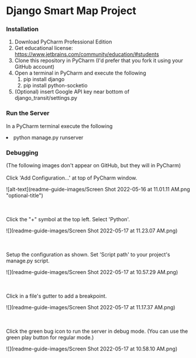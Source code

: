 # Django Smart Map Project

### Installation
1. Download PyCharm Professional Edition
2. Get educational license: https://www.jetbrains.com/community/education/#students
3. Clone this repository in PyCharm (I'd prefer that you fork it using your GitHub account)
6. Open a terminal in PyCharm and execute the following
   1. pip install django
   2. pip install python-socketio
7. (Optional) insert Google API key near bottom of django_transit/settings.py

### Run the Server
In a PyCharm terminal execute the following
<li>python manage.py runserver

### Debugging
(The following images don't appear on GitHub, but they will in PyCharm)
<br><br>
Click 'Add Configuration...' at top of PyCharm window.

![alt-text](readme-guide-images/Screen Shot 2022-05-16 at 11.01.11 AM.png "optional-title")

<br><br>
Click the "+" symbol at the top left. Select 'Python'.

![](readme-guide-images/Screen Shot 2022-05-17 at 11.23.07 AM.png)

<br><br>
Setup the configuration as shown. Set 'Script path' to your project's manage.py script.

![](readme-guide-images/Screen Shot 2022-05-17 at 10.57.29 AM.png)

<br><br>
Click in a file's gutter to add a breakpoint.

![](readme-guide-images/Screen Shot 2022-05-17 at 11.17.37 AM.png)

<br><br>
Click the green bug icon to run the server in debug mode. (You can use the green play button for regular mode.)

![](readme-guide-images/Screen Shot 2022-05-17 at 10.58.10 AM.png)
